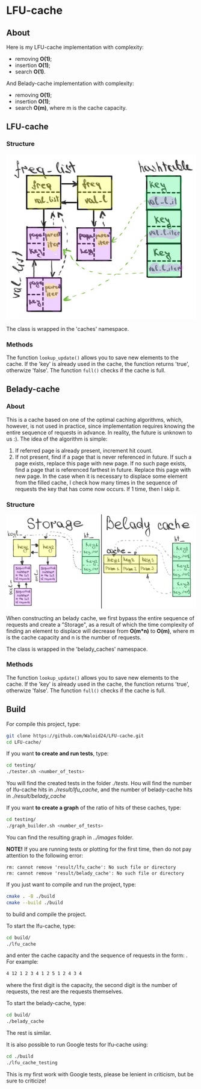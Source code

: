 # LFU-cache

## About
Here is my LFU-cache implementation with complexity:
- removing **O(1)**;
- insertion **O(1)**;
- search **O(1)**.

And Belady-cache implementation with complexity:
- removing **O(1)**;
- insertion **O(1)**;
- search **O(m)**, where m is the cache capacity.

## LFU-cache

### Structure

<img src="./images/lfu_cache.jpg" width="600">

The class is wrapped in the 'caches' namespace.

### Methods

The function `lookup_update()` allows you to save new elements to the cache. If the 'key' is already used in the cache, the function returns 'true', otherwize 'false'.
The function `full()` checks if the cache is full.

## Belady-cache

### About
This is a cache based on one of the optimal caching algorithms, which, however, is not used in practice, since implementation requires knowing the entire sequence of requests in advance. In reality, the future is unknown to us :). 
The idea of the algorithm is simple:
1) If referred page is already present, increment hit count.
2) If not present, find if a page that is never referenced in future. If such a page exists, replace this page with new page. If no such page exists, find a page that is referenced farthest in future. Replace this page with new page.
In the case when it is necessary to displace some element from the filled cache, I check how many times in the sequence of requests the key that has come now occurs. If 1 time, then I skip it.

### Structure
![my Belady-cache structure](./images/belady_cache.jpg)


When constructing an belady cache, we first bypass the entire sequence of requests and create a "Storage", as a result of which the time complexity of finding an element to displace will decrease from **O(m*n)** to **O(m)**, where m is the cache capacity and n is the number of requests.

The class is wrapped in the 'belady_caches' namespace.

### Methods

The function `lookup_update()` allows you to save new elements to the cache. If the 'key' is already used in the cache, the function returns 'true', otherwize 'false'.
The function `full()` checks if the cache is full.

## Build

For compile this project, type:
```bash
git clone https://github.com/Waloid24/LFU-cache.git
cd LFU-cache/
```
If you want **to create and run tests**, type:
```bash
cd testing/
./tester.sh <number_of_tests>
```
You will find the created tests in the folder *./tests*.
Нou will find the number of lfu-cache hits in *./result/lfu_cache*, and the number of belady-cache hits in *./result/belady_cache*

If you want **to create a graph** of the ratio of hits of these caches, type:

```bash
cd testing/
./graph_builder.sh <number_of_tests>
```
You can find the resulting graph in *../images* folder.

**NOTE!** If you are running tests or plotting for the first time, then do not pay attention to the following error:
```
rm: cannot remove 'result/lfu_cache': No such file or directory
rm: cannot remove 'result/belady_cache': No such file or directory
```

If you just want to compile and run the project, type:
```bash
cmake . -B ./build
cmake --build ./build
```
to build and compile the project.

To start the lfu-cache, type:
```bash
cd build/
./lfu_cache
```
and enter the cache capacity and the sequence of requests in the form: <capacity> <number of requests> <requests>.
For example:
```bash
4 12 1 2 3 4 1 2 5 1 2 4 3 4
```
where the first digit is the capacity, the second digit is the number of requests, the rest are the requests themselves.

To start the belady-cache, type:
```bash
cd build/
./belady_cache
```
The rest is similar.

It is also possible to run Google tests for lfu-cache using:
```bash
cd ./build
./lfu_cache_testing
```
This is my first work with Google tests, please be lenient in criticism, but be sure to criticize!


